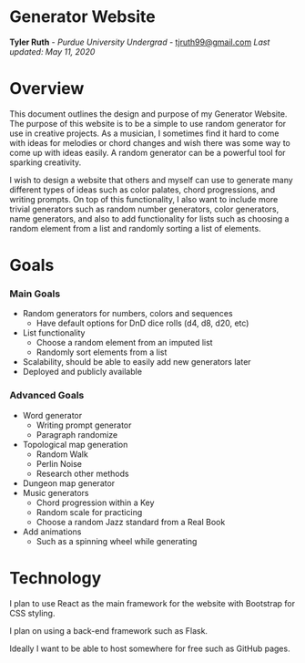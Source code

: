 # Generator Website


**Tyler Ruth** - _Purdue University Undergrad_ - [tjruth99@gmail.com](mailto:tjruth99@gmail.com)
*Last updated: May 11, 2020*

# Overview
This document outlines the design and purpose of my Generator Website. The purpose of this website is to be a simple to use random generator for use in creative projects. As a musician, I sometimes find it hard to come with ideas for melodies or chord changes and wish there was some way to come up with ideas easily. A random generator can be a powerful tool for sparking creativity. 

I wish to design a website that others and myself can use to generate many different types of ideas such as color palates, chord progressions, and writing prompts. On top of this functionality, I also want to include more trivial generators such as random number generators, color generators, name generators, and also to add functionality for lists such as choosing a random element from a list and randomly sorting a list of elements.

# Goals

### Main Goals

 - Random generators for numbers, colors and sequences
	 - Have default options for DnD dice rolls (d4, d8, d20, etc)
- List functionality
	- Choose a random element from an imputed list
	- Randomly sort elements from a list 
 - Scalability, should be able to easily add new generators later
 - Deployed and publicly available

### Advanced Goals
- Word generator
	- Writing prompt generator
	- Paragraph randomize
- Topological map generation
	- Random Walk
	- Perlin Noise
	- Research other methods
- Dungeon map generator
- Music generators
	- Chord progression within a Key
	- Random scale for practicing
	- Choose a random Jazz standard from a Real Book
- Add animations
	- Such as a spinning wheel while generating
	
# Technology
I plan to use React as the main framework for the website with Bootstrap for CSS styling.

I plan on using a back-end framework such as Flask.

Ideally I want to be able to host somewhere for free such as GitHub pages.


